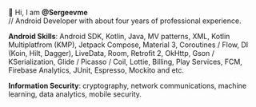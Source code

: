 👨 Hi, I am **@Sergeevme** <br />
// Android Developer with about four years of professional experience.

**Android Skills**: Android SDK, Kotlin, Java, MV patterns, XML, Kotlin Multiplatfrom (KMP), Jetpack Compose, Material 3, Coroutines / Flow, DI (Koin, Hilt, Dagger), LiveData, Room, Retrofit 2, OkHttp, Gson / KSerialization, Glide / Picasso / Coil, Lottie, Billing, Play Services, FCM, Firebase Analytics, JUnit, Espresso, Mockito and etc.

**Information Security**: cryptography, network communications, machine learning, data analytics, mobile security.

<!---
Sergeevme/Sergeevme is a ✨ special ✨ repository because its `README.md` (this file) appears on your GitHub profile.
You can click the Preview link to take a look at your changes.
--->

